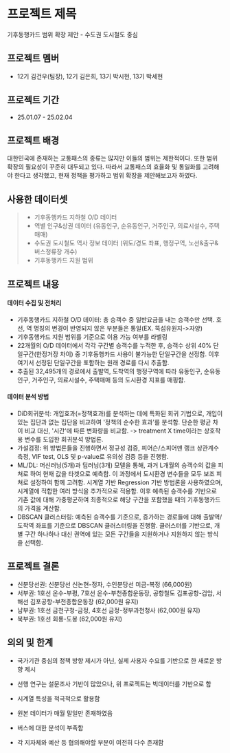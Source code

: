# 프로젝트 제목
기후동행카드 범위 확장 제안 - 수도권 도시철도 중심

## 프로젝트 멤버
- 12기 김건우(팀장), 12기 김은희, 13기 박시현, 13기 박세현
## 프로젝트 기간
* 25.01.07 - 25.02.04

## 프로젝트 배경
대한민국에 존재하는 교통패스의 종류는 많지만 이들의 범위는 제한적이다. 또한 범위 확장의 필요성이 꾸준히 대두되고 있다. 따라서 교통패스의 효율화 및 통일화를 고려해야 한다고 생각했고, 현재 정책을 평가하고 범위 확장을 제안해보고자 하였다.

## 사용한 데이터셋
> * 기후동행카드 지하철 O/D 데이터
> * 역별 인구&상권 데이터 (유동인구, 순유동인구, 거주인구, 의료시설수, 주택매매)
> * 수도권 도시철도 역사 정보 데이터 (위도/경도 좌표, 행정구역, 노선&출구&버스정류장 개수)
> * 기후동행카드 지원 범위

## 프로젝트 내용 
#### 데이터 수집 및 전처리
- 기후동행카드 지하철 O/D 데이터: 총 승객수 중 일반요금을 내는 승객수만 선택. 호선, 역 명칭의 변경이 반영되지 않은 부분들은 통일(EX. 뚝섬유원지->자양)
- 기후동행카드 지원 범위를 기준으로 이용 가능 여부를 라벨링
- 22개월의 O/D 데이터에서 각각 구간별 승객수를 누적한 후, 승객수 상위 40% 단일구간(한정거장 차이) 중 기후동행카드 사용이 불가능한 단일구간을 선정함. 이후 여기서 선정된 단일구간을 포함하는 원래 경로를 다시 추출함.
- 추출된 32,495개의 경로에서 출발역, 도착역의 행정구역에 따라 유동인구, 순유동인구, 거주인구, 의료시설수, 주택매매 등의 도시환경 지표를 매핑함.

#### 데이터 분석 방법
- DiD회귀분석: 개입효과(=정책효과)를 분석하는 데에 특화된 회귀 기법으로, 개입이 있는 집단과 없는 집단을 비교하여 '정책의 순수한 효과'를 분석함. 단순한 평균 차이 비교 대신, '시간'에 따른 변화량을 비교함. -> treatment X time이라는 상호작용 변수를 도입한 회귀분석 방법론.
- 가설검정: 위 방법론들을 진행하면서 정규성 검증, 피어슨/스피어맨 랭크 상관계수 측정, VIF test, OLS 및 p-value로 유의성 검증 등을 진행함.
- ML/DL: 머신러닝(5개)과 딥러닝(3개) 모델을 통해, 과거 L개월의 승객수의 값을 피쳐로 하여 현재 값을 타겟으로 예측함. 이 과정에서 도시환경 변수들을 모두 보조 피쳐로 설정하여 함께 고려함. 시계열 기반 Regression 기반 방법론을 사용하였으며, 시계열에 적합한 여러 방식을 추가적으로 적용함. 이후 예측된 승객수를 기반으로 기존 값에 대해 가중평균하여 최종적으로 해당 구간을 포함했을 때의 기후동행카드의 가격을 계산함.
- DBSCAN 클러스터링: 예측된 승객수를 기준으로, 증가하는 경로들에 대해 출발역/도착역 좌표를 기준으로 DBSCAN 클러스터링을 진행함. 클러스터를 기반으로, 개별 구간 하나하나 대신 권역에 있는 모든 구간들을 지원하거나 지원하지 않는 방식을 선택함.

## 프로젝트 결론 
- 신분당선권: 신분당선 신논현-정자, 수인분당선 미금-복정 (66,000원)
- 서부권: 1호선 온수-부평, 7호선 온수-부천종합운동장, 공항철도 김포공항-검암, 서해선 김포공항-부천종합운동장 (62,000원 유지)
- 남부권: 1호선 금천구청-금정, 4호선 금정-정부과천청사 (62,000원 유지)
- 북부권: 1호선 회룡-도봉 (62,000원 유지)

## 의의 및 한계
- 국가기관 중심의 정책 방향 제시가 아닌, 실제 사용자 수요를 기반으로 한 새로운 방향 제시
- 선행 연구는 설문조사 기반이 많았으나, 위 프로젝트는 빅데이터를 기반으로 함
- 시계열 특성을 적극적으로 활용함

- 원본 데이터가 매월 말일만 존재하였음
- 버스에 대한 분석이 부족함
- 각 지자체와 예산 등 협의해야할 부분이 여전히 다수 존재함
